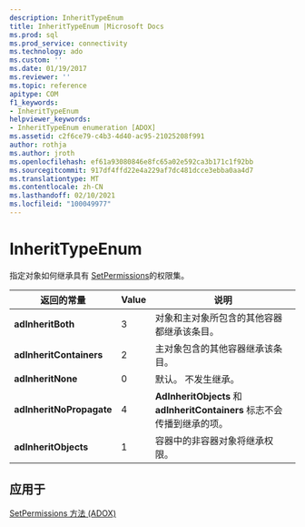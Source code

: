 ```yaml
---
description: InheritTypeEnum
title: InheritTypeEnum |Microsoft Docs
ms.prod: sql
ms.prod_service: connectivity
ms.technology: ado
ms.custom: ''
ms.date: 01/19/2017
ms.reviewer: ''
ms.topic: reference
apitype: COM
f1_keywords:
- InheritTypeEnum
helpviewer_keywords:
- InheritTypeEnum enumeration [ADOX]
ms.assetid: c2f6ce79-c4b3-4d40-ac95-21025208f991
author: rothja
ms.author: jroth
ms.openlocfilehash: ef61a93080846e8fc65a02e592ca3b171c1f92bb
ms.sourcegitcommit: 917df4ffd22e4a229af7dc481dcce3ebba0aa4d7
ms.translationtype: MT
ms.contentlocale: zh-CN
ms.lasthandoff: 02/10/2021
ms.locfileid: "100049977"
---
```

# <a name="inherittypeenum"></a>InheritTypeEnum
指定对象如何继承具有 [SetPermissions](./setpermissions-method-adox.md)的权限集。  
  
|返回的常量|Value|说明|  
|--------------|-----------|-----------------|  
|**adInheritBoth**|3|对象和主对象所包含的其他容器都继承该条目。|  
|**adInheritContainers**|2|主对象包含的其他容器继承该条目。|  
|**adInheritNone**|0|默认。 不发生继承。|  
|**adInheritNoPropagate**|4|**AdInheritObjects** 和 **adInheritContainers** 标志不会传播到继承的项。|  
|**adInheritObjects**|1|容器中的非容器对象将继承权限。|  
  
## <a name="applies-to"></a>应用于  
 [SetPermissions 方法 (ADOX)](./setpermissions-method-adox.md)